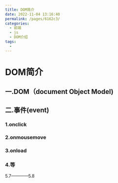 ```yaml
---
title: DOM简介
date: 2022-11-04 13:16:40
permalink: /pages/6162c3/
categories:
  - 前端
  - js
  - DOM介绍
tags:
  - 
---
```

# DOM简介

## 一.DOM（document Object Model)

## 二.事件(event)

### 1.onclick

### 2.onmousemove

### 3.onload

### 4.等

5.7————5.8